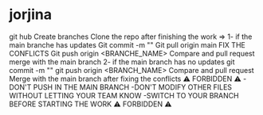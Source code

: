 # jorjina
git hub
Create branches 
Clone the repo
after finishing the work =>
1- if the main branche has updates 
Git commit -m "" 
Git pull origin main 
FIX THE CONFLICTS
Git push origin <BRANCHE_NAME>
Compare and pull request 
merge with the main branch
2- if the main branch has no updates 
git commit -m ""
git push origin <BRANCH_NAME> 
Compare and pull request
Merge with the main branch after fixing the conflicts
⚠️ FORBIDDEN ⚠️ 
-DON'T PUSH IN  THE MAIN BRANCH
-DON'T MODIFY OTHER FILES WITHOUT LETTING YOUR TEAM KNOW 
-SWITCH TO YOUR BRANCH BEFORE STARTING THE WORK 
⚠️ FORBIDDEN ⚠️
